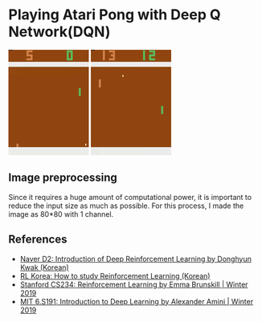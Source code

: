 
# Playing Atari Pong with Deep Q Network(DQN)

![](https://github.com/hyungkwonko/2019-summer-seminar/blob/master/project/img/vbefore.gif)
![](https://github.com/hyungkwonko/2019-summer-seminar/blob/master/project/img/vafter.gif)


## Image preprocessing

[](https://github.com/hyungkwonko/2019-summer-seminar/blob/master/project/img/before.png)
[](https://github.com/hyungkwonko/2019-summer-seminar/blob/master/project/img/after.png)


Since it requires a huge amount of computational power, it is important to reduce the input size as much as possible. For this process, I made the image as 80*80 with 1 channel.

## 

## References
- [Naver D2: Introduction of Deep Reinforcement Learning by Donghyun Kwak (Korean)](https://www.youtube.com/watch?v=dw0sHzE1oAc)
- [RL Korea: How to study Reinforcement Learning (Korean)](https://github.com/reinforcement-learning-kr/how_to_study_rl)
- [Stanford CS234: Reinforcement Learning by Emma Brunskill | Winter 2019](https://www.youtube.com/watch?v=FgzM3zpZ55o&list=PLoROMvodv4rOSOPzutgyCTapiGlY2Nd8u)
- [MIT 6.S191: Introduction to Deep Learning by Alexander Amini | Winter 2019](https://www.youtube.com/watch?v=i6Mi2_QM3rA&list=PLtBw6njQRU-rwp5__7C0oIVt26ZgjG9NI&index=5)
